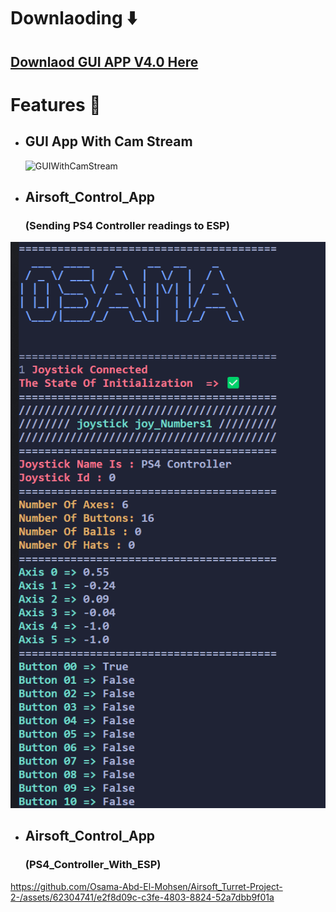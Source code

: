 # **Downlaoding** ⬇️
## [Downlaod GUI APP V4.0 Here](https://github.com/Osama-Abd-El-Mohsen/Airsoft_Turret-Project-2-/releases/tag/V4.0)


# **Features 💫**
  - ## GUI App With Cam Stream
    ![GUIWithCamStream](https://github.com/Osama-Abd-El-Mohsen/Airsoft_Turret-Project-2-/assets/62304741/05c719e1-f843-4c7e-af8a-eeafb3893987)

  - ## Airsoft_Control_App 
    ### (Sending PS4 Controller readings to ESP)
![Alt text](/assits/PS4_2_ESP.png)

- ## Airsoft_Control_App 
  ### (PS4_Controller_With_ESP)
https://github.com/Osama-Abd-El-Mohsen/Airsoft_Turret-Project-2-/assets/62304741/e2f8d09c-c3fe-4803-8824-52a7dbb9f01a


